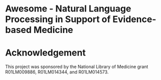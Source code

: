 # Awesome - Natural Language Processing in Support of Evidence-based Medicine


# Acknowledgement

This project was sponsored by the National Library of Medicine grant R01LM009886, R01LM014344, and R01LM014573.

